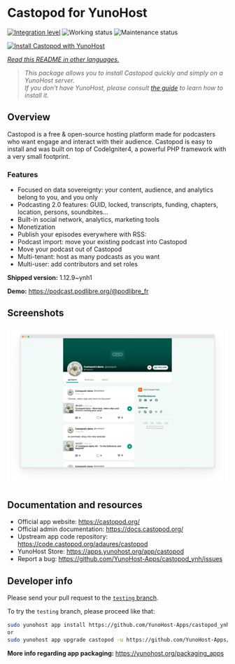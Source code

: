 <!--
N.B.: This README was automatically generated by <https://github.com/YunoHost/apps/tree/master/tools/readme_generator>
It shall NOT be edited by hand.
-->

# Castopod for YunoHost

[![Integration level](https://dash.yunohost.org/integration/castopod.svg)](https://ci-apps.yunohost.org/ci/apps/castopod/) ![Working status](https://ci-apps.yunohost.org/ci/badges/castopod.status.svg) ![Maintenance status](https://ci-apps.yunohost.org/ci/badges/castopod.maintain.svg)

[![Install Castopod with YunoHost](https://install-app.yunohost.org/install-with-yunohost.svg)](https://install-app.yunohost.org/?app=castopod)

*[Read this README in other languages.](./ALL_README.md)*

> *This package allows you to install Castopod quickly and simply on a YunoHost server.*  
> *If you don't have YunoHost, please consult [the guide](https://yunohost.org/install) to learn how to install it.*

## Overview

Castopod is a free & open-source hosting platform made for podcasters who want engage and interact with their audience.
Castopod is easy to install and was built on top of CodeIgniter4, a powerful PHP framework with a very small footprint.


### Features

- Focused on data sovereignty: your content, audience, and analytics belong to you, and you only
- Podcasting 2.0 features: GUID, locked, transcripts, funding, chapters, location, persons, soundbites…
- Built-in social network, analytics, marketing tools
- Monetization
- Publish your episodes everywhere with RSS:
- Podcast import: move your existing podcast into Castopod
- Move your podcast out of Castopod
- Multi-tenant: host as many podcasts as you want
- Multi-user: add contributors and set roles

**Shipped version:** 1.12.9~ynh1

**Demo:** <https://podcast.podlibre.org/@podlibre_fr>

## Screenshots

![Screenshot of Castopod](./doc/screenshots/screenshot.png)

## Documentation and resources

- Official app website: <https://castopod.org/>
- Official admin documentation: <https://docs.castopod.org/>
- Upstream app code repository: <https://code.castopod.org/adaures/castopod>
- YunoHost Store: <https://apps.yunohost.org/app/castopod>
- Report a bug: <https://github.com/YunoHost-Apps/castopod_ynh/issues>

## Developer info

Please send your pull request to the [`testing` branch](https://github.com/YunoHost-Apps/castopod_ynh/tree/testing).

To try the `testing` branch, please proceed like that:

```bash
sudo yunohost app install https://github.com/YunoHost-Apps/castopod_ynh/tree/testing --debug
or
sudo yunohost app upgrade castopod -u https://github.com/YunoHost-Apps/castopod_ynh/tree/testing --debug
```

**More info regarding app packaging:** <https://yunohost.org/packaging_apps>
